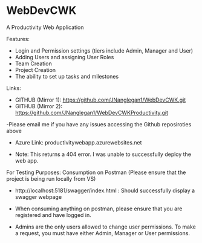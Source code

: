 # WebDevCWK
A Productivity Web Application

Features:
- Login and Permission settings (tiers include Admin, Manager and User)
- Adding Users and assigning User Roles
- Team Creation
- Project Creation
- The ability to set up tasks and milestones

Links:
- GITHUB (Mirror 1): https://github.com/JNanglegan1/WebDevCWK.git 
- GITHUB (Mirror 2): https://github.com/JNanglegan1/WebDevCWKProductivity.git

-Please email me if you have any issues accessing the Github reposiroties above

- Azure Link: productivitywebapp.azurewebsites.net

- Note: This returns a 404 error. I was unable to successfully deploy the web app.


For Testing Purposes:
Consumption on Postman (Please ensure that the project is being run locally from VS)
- http://localhost:5181/swagger/index.html : Should successfully display a swagger webpage

- When consuming anything on postman, please ensure that you are registered and have logged in. 
- Admins are the only users allowed to change user permissions. To make a request, you must have either Admin, Manager or User permissions.
